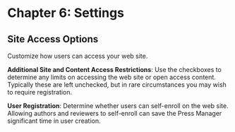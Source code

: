 # Chapter 6: Settings
## Site Access Options

Customize how users can access your web site.

**Additional Site and Content Access Restrictions**: Use the checkboxes to determine any limits on accessing the web site or open access content. Typically these are left unchecked, but in rare circumstances you may wish to require registration.

**User Registration**: Determine whether users can self-enroll on the web site. Allowing authors and reviewers to self-enroll can save the Press Manager significant time in user creation.
